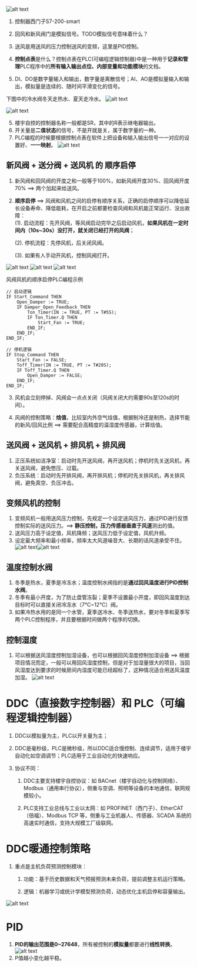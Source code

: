 ![alt text](image.png)

1. 控制器西门子S7-200-smart
2. 回风和新风阀门是模拟信号。TODO模拟信号意味着什么？
3. 送风是用送风的压力控制送风的变频，这里是PID控制。

4. **控制点表**是什么？控制点表在PLC(可编程逻辑控制器)中是一种用于**记录和管理**PLC程序中的**所有输入输出点位、内部变量和功能模块**的文档。
5. DI、DO是数字量输入和输出，数字量是离散信号；AI、AO是模拟量输入和输出，模拟量是连续的、随时间平滑变化的信号。

下图中的冷水阀冬天走热水、夏天走冷水。
![alt text](image-4.png)

![alt text](image-2.png)

5. 楼宇自控的控制器名称一般都是SR，其中的R表示继电器输出。
6. 开关量是**二值状态**的信号，不是开就是关，属于数字量的一种。
7. PLC编程的时候要根据控制点表在软件上把设备和输入输出信号一一对应的设置好、**一一映射**。
![alt text](image-3.png)

## 新风阀 + 送分阀 + 送风机 的 顺序启停

1. 新风阀和回风阀的开度之和一般等于100%，如新风阀开度30%、回风阀开度70% ==> 两个加起来给送风。
2. **顺序启停** ==> 风阀和风机之间的启停有顺序关系，正确的启停顺序可以降低延长设备寿命、降低能耗，在开启之前都要检查风阀和风机能正常运行、没出故障：   
    (1). 启动流程：先开风阀，等风阀启动完毕之后启动风机，**如果风机在一定时间内（10s~30s）没打开，就关闭已经打开的风阀**；   

    (2). 停机流程：先停风机，后关闭风阀。   

    (3). 如果有人手动开风机，控制风阀打开。

![alt text](image-5.png)
![alt text](image-6.png)
![alt text](image-7.png)

风阀风机的顺序启停PLC编程示例

```ST
// 启动逻辑
IF Start_Command THEN
    Open_Damper := TRUE;
    IF Damper_Open_Feedback THEN
        Ton_Timer(IN := TRUE, PT := T#5S);
        IF Ton_Timer.Q THEN
            Start_Fan := TRUE;
        END_IF;
    END_IF;
END_IF;

// 停机逻辑
IF Stop_Command THEN
    Start_Fan := FALSE;
    Toff_Timer(IN := TRUE, PT := T#20S);
    IF Toff_Timer.Q THEN
        Open_Damper := FALSE;
    END_IF;
END_IF;
```

3. 风机会立刻停掉、风阀会一点点关闭（风阀关闭大约需要90s至120s的时间）。

4. 风阀的控制策略：**焓值**，比较室内外空气焓值，根据制冷还是制热，选择节能的新风/回风比例 ==> 需要配合高精度的温湿度传感器，计算焓值。

## 送风阀 + 送风机 + 排风机 + 排风阀

1. 正压系统如洁净室：启动时先开送风阀，再开送风机；停机时先关送风机，再关送风阀，避免憋压、过载。
2. 负压系统：启动时先开排风阀，再开排风机；停机时先关排风机，再关排风阀，避免真空、负压冲击。

## 变频风机的控制

1. 变频风机一般用送风压力控制，先规定一个设定送风压力，通过PID进行反馈控制实际的送风压力。==> **静压控制，压力传感器垂直于风道**测出的值。
2. 送风压力高于设定值，风机降频；送风压力低于设定值，风机升频。
3. 设定最大频率和最小频率，频率太大风道噪音大、长期的话风道承受不住。
![alt text](image-9.png)![alt text](image-10.png)

## 温度控制水阀

1. 冬季是热水，夏季是冷冻水；温度控制水阀指的是**通过回风温度进行PID控制水阀**。
2. 冬季有最小开度，为了防止盘管冻裂；夏季不设置最小开度，即回风温度到达目标时可以直接关闭冷冻水（7℃~12℃）阀。
3. 如果冷热水用的是同一个水管，夏季送冷水、冬季送热水，要对冬季和夏季写两个PLC控制程序，并且要根据时间做两个程序的切换。

## 控制湿度

1. 可以根据送风湿度控制加湿设备，也可以根据回风湿度控制加湿设备 ==> 根据项目情况而定，一般可以用回风湿度控制，但是对于加湿量很大的项目，当回风湿度达到要求的时候房间内湿度可能已经超标了，这种情况适合用送风温度加湿。
![alt text](image-12.png)

# DDC（直接数字控制器）和 PLC（可编程逻辑控制器）

1. DDC以模拟量为主，PLC以开关量为主；
2. DDC是毫秒级，PLC是微秒级，所以DDC适合慢控制、连续调节，适用于楼宇自动化如空调调节；PLC适用于工业自动化的快速响应。
3. 协议不同：   

    1. DDC主要支持楼宇自控协议：如 BACnet（楼宇自动化与控制网络）、Modbus（通用串行协议），侧重与空调、照明等设备的本地通信，联网规模较小。   
    
    2. PLC支持工业总线与工业以太网：如 PROFINET（西门子）、EtherCAT（倍福）、Modbus TCP 等，侧重与工业机器人、传感器、SCADA 系统的高速实时通信，支持大规模工厂级联网。

# DDC暖通控制策略

1. 重点是主机负荷预测控制模块：   

    1. 功能：基于历史数据和天气预报预测未来负荷，提前调整主机运行策略。   
    
    2. 逻辑：机器学习或统计学模型预测负荷，动态优化主机启停和容量输出。

![alt text](image-8.png)

# PID

1. **PID的输出范围是0~27648**，所有被控制的**模拟量**都要进行**线性转换**。![alt text](image-11.png)
2. P值越小变化越平稳。